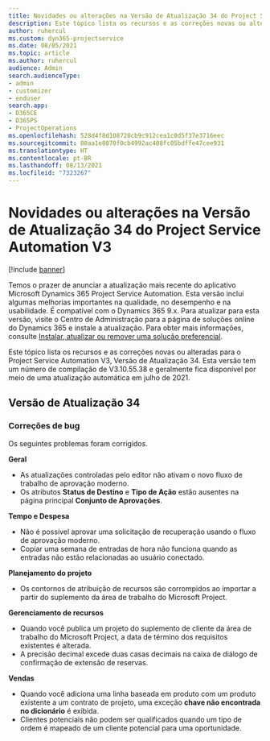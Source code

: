 ```yaml
---
title: Novidades ou alterações na Versão de Atualização 34 do Project Service Automation V3
description: Este tópico lista os recursos e as correções novas ou alteradas disponíveis na Versão de Atualização 34 do Project Service Automation V3.
author: ruhercul
ms.custom: dyn365-projectservice
ms.date: 08/05/2021
ms.topic: article
ms.author: ruhercul
audience: Admin
search.audienceType:
- admin
- customizer
- enduser
search.app:
- D365CE
- D365PS
- ProjectOperations
ms.openlocfilehash: 528d4f8d108720cb9c912cea1c0d5f37e3716eec
ms.sourcegitcommit: 80aa1e8070f0cb4992ac408fc05bdffe47cee931
ms.translationtype: HT
ms.contentlocale: pt-BR
ms.lasthandoff: 08/13/2021
ms.locfileid: "7323267"
---
```

# <a name="whats-new-or-changed-in-project-service-automation-update-release-34-v3"></a>Novidades ou alterações na Versão de Atualização 34 do Project Service Automation V3

[!include [banner](../includes/psa-now-project-operations.md)]

Temos o prazer de anunciar a atualização mais recente do aplicativo Microsoft Dynamics 365 Project Service Automation. Esta versão inclui algumas melhorias importantes na qualidade, no desempenho e na usabilidade. É compatível com o Dynamics 365 9.x. Para atualizar para esta versão, visite o Centro de Administração para a página de soluções online do Dynamics 365 e instale a atualização. Para obter mais informações, consulte [Instalar, atualizar ou remover uma solução preferencial](/power-platform/admin/install-remove-preferred-solution).

Este tópico lista os recursos e as correções novas ou alteradas para o Project Service Automation V3, Versão de Atualização 34. Esta versão tem um número de compilação de V3.10.55.38 e geralmente fica disponível por meio de uma atualização automática em julho de 2021.

## <a name="update-release-34"></a>Versão de Atualização 34

### <a name="bug-fixes"></a>Correções de bug
Os seguintes problemas foram corrigidos.

**Geral**

- As atualizações controladas pelo editor não ativam o novo fluxo de trabalho de aprovação moderno.
- Os atributos **Status de Destino** e **Tipo de Ação** estão ausentes na página principal **Conjunto de Aprovações**.

**Tempo e Despesa**

- Não é possível aprovar uma solicitação de recuperação usando o fluxo de aprovação moderno.
- Copiar uma semana de entradas de hora não funciona quando as entradas não estão relacionadas ao usuário conectado.

**Planejamento do projeto**

- Os contornos de atribuição de recursos são corrompidos ao importar a partir do suplemento da área de trabalho do Microsoft Project.

**Gerenciamento de recursos**

- Quando você publica um projeto do suplemento de cliente da área de trabalho do Microsoft Project, a data de término dos requisitos existentes é alterada.
- A precisão decimal excede duas casas decimais na caixa de diálogo de confirmação de extensão de reservas.

**Vendas**

- Quando você adiciona uma linha baseada em produto com um produto existente a um contrato de projeto, uma exceção **chave não encontrada no dicionário** é exibida.
- Clientes potenciais não podem ser qualificados quando um tipo de ordem é mapeado de um cliente potencial para uma oportunidade.

